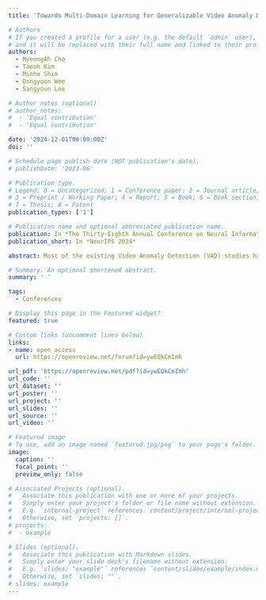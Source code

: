 ```yaml
---
title: 'Towards Multi-Domain Learning for Generalizable Video Anomaly Detection'

# Authors
# If you created a profile for a user (e.g. the default `admin` user), write the username (folder name) here
# and it will be replaced with their full name and linked to their profile.
authors:
  - MyeongAh Cho
  - Taeoh Kim
  - Minho Shim
  - Dongyoon Wee
  - Sangyoun Lee 

# Author notes (optional)
# author_notes:
#  - 'Equal contribution'
#  - 'Equal contribution'

date: '2024-12-01T00:00:00Z'
doi: ''

# Schedule page publish date (NOT publication's date).
# publishDate: '2023-06'

# Publication type.
# Legend: 0 = Uncategorized; 1 = Conference paper; 2 = Journal article;
# 3 = Preprint / Working Paper; 4 = Report; 5 = Book; 6 = Book section;
# 7 = Thesis; 8 = Patent
publication_types: ['1']

# Publication name and optional abbreviated publication name.
publication: In *The Thirty-Eighth Annual Conference on Neural Information Processing Systems*
publication_short: In *NeurIPS 2024*

abstract: Most of the existing Video Anomaly Detection (VAD) studies have been conducted within single-domain learning, where training and evaluation are performed on a single dataset. However, the criteria for abnormal events differ across VAD datasets, making it problematic to apply a single-domain model to other domains. In this paper, we propose a new task called Multi-Domain learning forVAD (MDVAD) to explore various real-world abnormal events using multiple datasets for a general model. MDVAD involves training on datasets from multiple domains simultaneously, and we experimentally observe that Abnormal Conflicts between domains hinder learning and generalization. The task aims to address two key objectives (i) better distinguishing between general normal and abnormal events across multiple domains, and (ii) being aware of ambiguous abnormal conflicts. This paper is the first to tackle abnormal conflict issue and introduces a new benchmark, baselines, and evaluation protocols for MDVAD. As baselines, we propose a framework with Null(Angular)-Multiple Instance Learning and an Abnormal Conflict classifier. Through experiments on a MDVAD benchmark composed of six VAD datasets and using four different evaluation protocols, we reveal abnormal conflicts and demonstrate that the proposed baseline effectively handles these conflicts, showing robustness and adaptability across multiple domains.

# Summary. An optional shortened abstract.
summary: ' '

tags:
  - Conferences

# Display this page in the Featured widget?
featured: true

# Custom links (uncomment lines below)
links:
- name: open access
  url: https://openreview.net/forum?id=ywEQkCmImh

url_pdf: 'https://openreview.net/pdf?id=ywEQkCmImh'
url_code: ''
url_dataset: ''
url_poster: ''
url_project: ''
url_slides: ''
url_source: ''
url_video: ''

# Featured image
# To use, add an image named `featured.jpg/png` to your page's folder.
image:
  caption: ''
  focal_point: ''
  preview_only: false

# Associated Projects (optional).
#   Associate this publication with one or more of your projects.
#   Simply enter your project's folder or file name without extension.
#   E.g. `internal-project` references `content/project/internal-project/index.md`.
#   Otherwise, set `projects: []`.
# projects:
#  - example

# Slides (optional).
#   Associate this publication with Markdown slides.
#   Simply enter your slide deck's filename without extension.
#   E.g. `slides: "example"` references `content/slides/example/index.md`.
#   Otherwise, set `slides: ""`.
# slides: example
---
```

